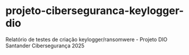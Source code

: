 # projeto-ciberseguranca-keylogger-dio
Relatório de testes de criação keylogger/ransomwere - Projeto DIO Santander Cibersegurança 2025
